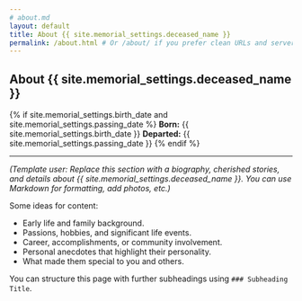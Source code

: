 ```yaml
---
# about.md
layout: default
title: About {{ site.memorial_settings.deceased_name }}
permalink: /about.html # Or /about/ if you prefer clean URLs and server supports it
---
```


## About {{ site.memorial_settings.deceased_name }}

{% if site.memorial_settings.birth_date and site.memorial_settings.passing_date %}
**Born:** {{ site.memorial_settings.birth_date }}
**Departed:** {{ site.memorial_settings.passing_date }}
{% endif %}

---
*(Template user: Replace this section with a biography, cherished stories, and details about {{ site.memorial_settings.deceased_name }}. You can use Markdown for formatting, add photos, etc.)*

Some ideas for content:
* Early life and family background.
* Passions, hobbies, and significant life events.
* Career, accomplishments, or community involvement.
* Personal anecdotes that highlight their personality.
* What made them special to you and others.

You can structure this page with further subheadings using `### Subheading Title`.